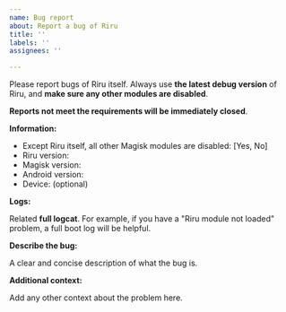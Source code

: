 ```yaml
---
name: Bug report
about: Report a bug of Riru
title: ''
labels: ''
assignees: ''

---
```


Please report bugs of Riru itself. Always use **the latest debug version** of Riru, and **make sure any other modules are disabled**.

**Reports not meet the requirements will be immediately closed**.

**Information:**

- Except Riru itself, all other Magisk modules are disabled: [Yes, No]
- Riru version: 
- Magisk version: 
- Android version:
- Device: (optional)

**Logs:**

Related **full logcat**. For example, if you have a "Riru module not loaded" problem, a full boot log will be helpful.

**Describe the bug:**

A clear and concise description of what the bug is.

**Additional context:**

Add any other context about the problem here.
